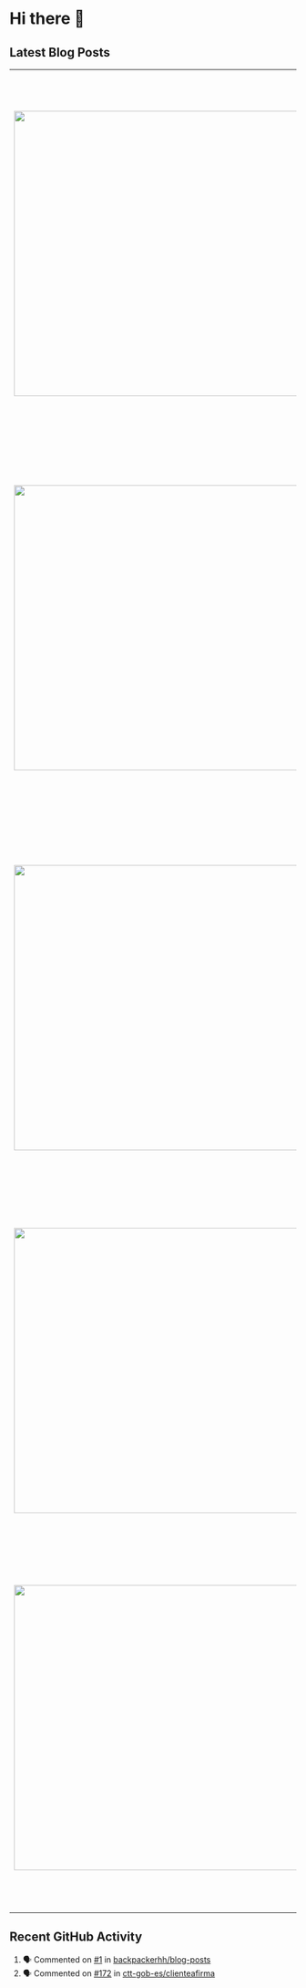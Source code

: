 # Hi there 👋

## Latest Blog Posts

<!-- HASHNODE_POSTS:START -->
<table>
	<tr>
			<td><a href="https://blog.davidmontesdeoca.es/the-one-about-linting-in-a-legacy-ruby-project"><img src="https://cdn.hashnode.com/res/hashnode/image/upload/v1729268982009/0a5f70da-23a7-4955-b141-d70f89c32591.png" width="500" height="auto" /></a></td>
			<td>
				<sup>Mon, 28 Oct 2024 07:06:37 GMT</sup><br />
				<a href="https://blog.davidmontesdeoca.es/the-one-about-linting-in-a-legacy-ruby-project"><b>The one about linting in a legacy Ruby project</b></a>
				<p>Previously, I mentioned that I recently started working on a new project. New for me, of course. The platform of this American fintech consists of many applications developed in multiple programming languages, but mainly in Ruby. There are several de...</p>
			</td>
		</tr>
<tr>
			<td><a href="https://blog.davidmontesdeoca.es/the-one-about-conditionals-in-ruby"><img src="https://cdn.hashnode.com/res/hashnode/image/upload/v1727548097607/573dff93-6e49-4330-9d17-abcb020cdca9.png" width="500" height="auto" /></a></td>
			<td>
				<sup>Sat, 28 Sep 2024 19:57:12 GMT</sup><br />
				<a href="https://blog.davidmontesdeoca.es/the-one-about-conditionals-in-ruby"><b>The one about conditionals in Ruby</b></a>
				<p>Conditionals control the flow of execution of your program based on conditions that you define. In Ruby we have conditional statements such as if, else, elsif, unless, case, or the ternary operator. Here I would like to focus on what I consider to be...</p>
			</td>
		</tr>
<tr>
			<td><a href="https://blog.davidmontesdeoca.es/the-one-about-working-with-macos-being-a-linux-user"><img src="https://cdn.hashnode.com/res/hashnode/image/stock/unsplash/b18TRXc8UPQ/upload/1047f0401b548ebe628ca4534e6783a0.jpeg" width="500" height="auto" /></a></td>
			<td>
				<sup>Thu, 29 Aug 2024 18:27:49 GMT</sup><br />
				<a href="https://blog.davidmontesdeoca.es/the-one-about-working-with-macos-being-a-linux-user"><b>The one about working with macOS being a Linux user</b></a>
				<p>I will start with an unpopular opinion: I hate macOS and I hate Apple. TL;DR Next I will explain my reasons behind that unpopular opinion. In case you are not interested in my opinion or simply want to see what I did as a Linux user to (kind of) happ...</p>
			</td>
		</tr>
<tr>
			<td><a href="https://blog.davidmontesdeoca.es/the-one-about-my-new-job"><img src="https://cdn.hashnode.com/res/hashnode/image/stock/unsplash/npxXWgQ33ZQ/upload/c295a3685977753ea517b94baf159260.jpeg" width="500" height="auto" /></a></td>
			<td>
				<sup>Tue, 30 Jul 2024 17:58:41 GMT</sup><br />
				<a href="https://blog.davidmontesdeoca.es/the-one-about-my-new-job"><b>The one about my new job</b></a>
				<p>After I left Domestika last year, I decided to take some time off. After a few weeks I started taking lots of courses mainly related to clean code, DDD, software architecture, TypeScript and other similar stuff.  I spent a lot of time putting those l...</p>
			</td>
		</tr>
<tr>
			<td><a href="https://blog.davidmontesdeoca.es/the-one-about-mentoring-junior-developers"><img src="https://cdn.hashnode.com/res/hashnode/image/stock/unsplash/LcSpQ36Q2us/upload/d816453b5189db61d2d8234dc15a5283.jpeg" width="500" height="auto" /></a></td>
			<td>
				<sup>Thu, 27 Jun 2024 18:50:00 GMT</sup><br />
				<a href="https://blog.davidmontesdeoca.es/the-one-about-mentoring-junior-developers"><b>The one about mentoring junior developers</b></a>
				<p>In the last few months I have been looking for a new job as a software developer and during the hiring process I have been asked a few times what is my approach to mentoring a junior developer. In this post I intend to give an extended answer of the ...</p>
			</td>
		</tr>
</table>
<!-- HASHNODE_POSTS:END -->

## Recent GitHub Activity

<!--START_SECTION:activity-->
1. 🗣 Commented on [#1](https://github.com/backpackerhh/blog-posts/issues/1) in [backpackerhh/blog-posts](https://github.com/backpackerhh/blog-posts)
2. 🗣 Commented on [#172](https://github.com/ctt-gob-es/clienteafirma/issues/172) in [ctt-gob-es/clienteafirma](https://github.com/ctt-gob-es/clienteafirma)
<!--END_SECTION:activity-->

<!--
**backpackerhh/backpackerhh** is a ✨ _special_ ✨ repository because its `README.md` (this file) appears on your GitHub profile.

Here are some ideas to get you started:

- 🔭 I’m currently working on ...
- 🌱 I’m currently learning ...
- 👯 I’m looking to collaborate on ...
- 🤔 I’m looking for help with ...
- 💬 Ask me about ...
- 📫 How to reach me: ...
- 😄 Pronouns: ...
- ⚡ Fun fact: ...
-->
